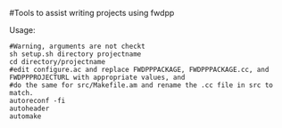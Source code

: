 #Tools to assist writing projects using fwdpp

Usage:

```{sh}
#Warning, arguments are not checkt
sh setup.sh directory projectname
cd directory/projectname
#edit configure.ac and replace FWDPPPACKAGE, FWDPPPACKAGE.cc, and FWDPPPROJECTURL with appropriate values, and 
#do the same for src/Makefile.am and rename the .cc file in src to match.
autoreconf -fi
autoheader
automake
```



